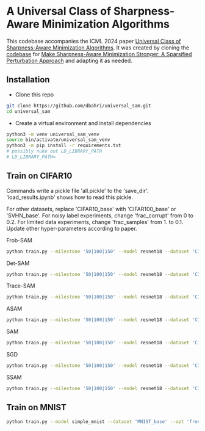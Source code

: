# A Universal Class of Sharpness-Aware Minimization Algorithms

This codebase accompanies the ICML 2024 paper [Universal Class of Sharpness-Aware Minimization Algorithms](https://arxiv.org/html/2406.03682v1).
It was created by cloning the [codebase](https://github.com/Mi-Peng/Sparse-Sharpness-Aware-Minimization) for [Make Sharpness-Aware Minimization Stronger: A Sparsified Perturbation Approach](https://arxiv.org/abs/2210.05177#) and adapting it as needed.

## Installation
- Clone this repo
```bash
git clone https://github.com/dbahri/universal_sam.git
cd universal_sam
```

- Create a virtual environment and install dependencies
```bash
python3 -m venv universal_sam_venv
source bin/activate/universal_sam_venv
python3 -m pip install -r requirements.txt
# possibly nuke out LD_LIBRARY_PATH
# LD_LIBRARY_PATH=
```

## Train on CIFAR10
Commands write a pickle file 'all.pickle' to the 'save_dir'. 'load_results.ipynb' shows how to read this pickle.

For other datasets, replace 'CIFAR10_base' with 'CIFAR100_base' or 'SVHN_base'. For noisy label experiments, change 'frac_corrupt' from 0 to 0.2. For limited data experiments, change 'frac_samples' from 1. to 0.1. Update other hyper-parameters according to paper.


Frob-SAM
```bash
python train.py --milestone '50|100|150' --model resnet18 --dataset 'CIFAR10_base' --opt 'frosam-sgd' --lr 0.1 --lr_scheduler 'MultiStepLRscheduler' --epochs 200 --seed 101 --weight_decay 5e-4 --isam_rho 0.005 --isam_lam 0.005 --isam_n_samples 2 --frac_samples 1. --frac_corrupt 0. --gamma 0.1 --datadir /tmp/cifar10_data --device 'cuda:0' --save_dir /tmp/cifar10_frobsam
```
Det-SAM
```bash
python train.py --milestone '50|100|150' --model resnet18 --dataset 'CIFAR10_base' --opt 'isam-sgd' --isam_n_samples 1 --isam_setting 'det' --isam_lam 1. --isam_rho 1.0 --isam_half_cube_len 0.01 --lr 0.1 --lr_scheduler 'MultiStepLRscheduler' --epochs 200 --seed 101 --weight_decay 5e-4 --frac_samples 1. --frac_corrupt 0. --gamma 0.1 --datadir /tmp/cifar10_data --device 'cuda:0' --save_dir /tmp/cifar10_detsam
```

Trace-SAM
```bash
python train.py --milestone '50|100|150' --model resnet18 --dataset 'CIFAR10_base' --opt 'isam-sgd' --isam_n_samples 1 --isam_setting 'trace' --isam_lam 1. --isam_rho 0.01 --lr 0.1 --lr_scheduler 'MultiStepLRscheduler' --epochs 200 --seed 101 --weight_decay 5e-4 --frac_samples 1. --frac_corrupt 0. --gamma 0.1 --datadir /tmp/cifar10_data --device 'cuda:0' --save_dir /tmp/cifar10_tracesam
```

ASAM
```bash
python train.py --milestone '50|100|150' --model resnet18 --dataset 'CIFAR10_base' --opt 'sam-sgd' --rho 0.5  --sam_variant 'asam' --asam_eta 0.01 --lr 0.1 --lr_scheduler 'MultiStepLRscheduler' --epochs 200 --seed 101 --weight_decay 5e-4 --frac_samples 1. --frac_corrupt 0. --gamma 0.1 --datadir /tmp/cifar10_data --device 'cuda:0' --save_dir /tmp/cifar10_asam
```

SAM
```bash
python train.py --milestone '50|100|150' --model resnet18 --dataset 'CIFAR10_base' --opt 'sam-sgd'  --rho 0.05 --lr 0.1 --lr_scheduler 'MultiStepLRscheduler' --epochs 200 --seed 101 --weight_decay 5e-4 --frac_samples 1. --frac_corrupt 0. --gamma 0.1 --datadir /tmp/cifar10_data --device 'cuda:0' --save_dir /tmp/cifar10_sam
```

SGD
```bash
python train.py --milestone '50|100|150' --model resnet18 --dataset 'CIFAR10_base' --opt 'sgd' --lr 0.1 --lr_scheduler 'MultiStepLRscheduler' --epochs 200 --seed 101 --weight_decay 5e-4 --frac_samples 1. --frac_corrupt 0. --gamma 0.1 --datadir /tmp/cifar10_data --device 'cuda:0' --save_dir /tmp/cifar10_sgd
```

SSAM
```bash
python train.py --milestone '50|100|150' --model resnet18 --dataset 'CIFAR10_base' --opt 'ssamf-sgd' --rho 0.1 --sparsity 0.5 --num_samples 16 --update_freq 1 --lr 0.1 --lr_scheduler 'MultiStepLRscheduler' --epochs 200 --seed 101 --weight_decay 5e-4 --frac_samples 1. --frac_corrupt 0. --gamma 0.1 --datadir /tmp/cifar10_data --device 'cuda:0' --save_dir /tmp/cifar10_ssam
```

## Train on MNIST

```bash
python train.py --model simple_mnist --dataset 'MNIST_base' --opt 'frosam-sgd' --lr 0.001 --lr_scheduler 'Constant' --epochs 20 --seed 101 --weight_decay 0 --isam_rho 0.01 --isam_lam 0.005 --isam_n_samples 2 --hessian_n_samples 1280 --hessian_every_n_epochs 1 --hessian_calc_frobenius --datadir /tmp/mnist_data --device 'cuda:0' --save_dir /tmp/mnist_frosam
```
